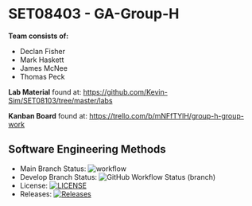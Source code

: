 # SET08403 - GA-Group-H
**Team consists of:**
- Declan Fisher
- Mark Haskett
- James McNee
- Thomas Peck

**Lab Material** found at: https://github.com/Kevin-Sim/SET08103/tree/master/labs

**Kanban Board** found at: https://trello.com/b/mNFfTYlH/group-h-group-work

## Software Engineering Methods
- Main Branch Status: ![workflow](https://github.com/decfisher/sem-labs/actions/workflows/main.yml/badge.svg)
- Develop Branch Status: ![GitHub Workflow Status (branch)](https://img.shields.io/github/workflow/status/decfisher/sem-labs/My%20Workflow/develop)
- License: [![LICENSE](https://img.shields.io/github/license/decfisher/sem.svg?style=flat-square)](https://github.com/decfisher/sem-labs/blob/master/LICENSE)
- Releases: [![Releases](https://img.shields.io/github/release/decfisher/sem/all.svg?style=flat-square)](https://github.com/decfisher/sem-labs/releases)
